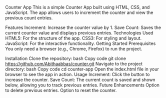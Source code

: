 Counter App
This is a simple Counter App built using HTML, CSS, and JavaScript. The app allows users to increment the counter and view the previous count entries.

Features
Increment: Increase the counter value by 1.
Save Count: Saves the current counter value and displays previous entries.
Technologies Used
HTML5: For the structure of the app.
CSS3: For styling and layout.
JavaScript: For the interactive functionality.
Getting Started
Prerequisites
You only need a browser (e.g., Chrome, Firefox) to run the project.

Installation
Clone the repository:
bash
Copy code
git clone https://github.com/Abithaabbas/counter.git
Navigate to the project directory:
bash
Copy code
cd counter-app
Open the index.html file in your browser to see the app in action.
Usage
Increment: Click the button to increase the counter.
Save Count: The current count is saved and shown below, allowing you to track previous entries.
Future Enhancements
Option to delete previous entries.
Option to reset the counter.
